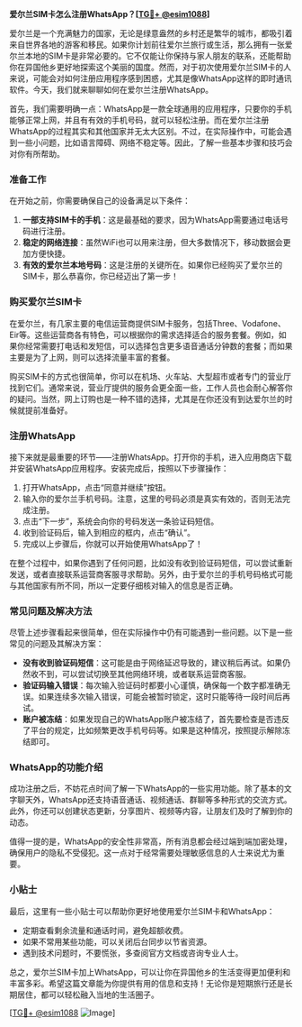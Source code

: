 **爱尔兰SIM卡怎么注册WhatsApp？[[TG💪+ @esim1088](https://t.me/s/esim1088)]**

爱尔兰是一个充满魅力的国家，无论是绿意盎然的乡村还是繁华的城市，都吸引着来自世界各地的游客和移民。如果你计划前往爱尔兰旅行或生活，那么拥有一张爱尔兰本地的SIM卡是非常必要的。它不仅能让你保持与家人朋友的联系，还能帮助你在异国他乡更好地探索这个美丽的国度。然而，对于初次使用爱尔兰SIM卡的人来说，可能会对如何注册应用程序感到困惑，尤其是像WhatsApp这样的即时通讯软件。今天，我们就来聊聊如何在爱尔兰注册WhatsApp。

首先，我们需要明确一点：WhatsApp是一款全球通用的应用程序，只要你的手机能够正常上网，并且有有效的手机号码，就可以轻松注册。而在爱尔兰注册WhatsApp的过程其实和其他国家并无太大区别。不过，在实际操作中，可能会遇到一些小问题，比如语言障碍、网络不稳定等。因此，了解一些基本步骤和技巧会对你有所帮助。

### 准备工作

在开始之前，你需要确保自己的设备满足以下条件：

1. **一部支持SIM卡的手机**：这是最基础的要求，因为WhatsApp需要通过电话号码进行注册。
2. **稳定的网络连接**：虽然WiFi也可以用来注册，但大多数情况下，移动数据会更加方便快捷。
3. **有效的爱尔兰本地号码**：这是注册的关键所在。如果你已经购买了爱尔兰的SIM卡，那么恭喜你，你已经迈出了第一步！

### 购买爱尔兰SIM卡

在爱尔兰，有几家主要的电信运营商提供SIM卡服务，包括Three、Vodafone、Eir等。这些运营商各有特色，可以根据你的需求选择适合的服务套餐。例如，如果你经常需要打电话和发短信，可以选择包含更多语音通话分钟数的套餐；而如果主要是为了上网，则可以选择流量丰富的套餐。

购买SIM卡的方式也很简单，你可以在机场、火车站、大型超市或者专门的营业厅找到它们。通常来说，营业厅提供的服务会更全面一些，工作人员也会耐心解答你的疑问。当然，网上订购也是一种不错的选择，尤其是在你还没有到达爱尔兰的时候就提前准备好。

### 注册WhatsApp

接下来就是最重要的环节——注册WhatsApp。打开你的手机，进入应用商店下载并安装WhatsApp应用程序。安装完成后，按照以下步骤操作：

1. 打开WhatsApp，点击“同意并继续”按钮。
2. 输入你的爱尔兰手机号码。注意，这里的号码必须是真实有效的，否则无法完成注册。
3. 点击“下一步”，系统会向你的号码发送一条验证码短信。
4. 收到验证码后，输入到相应的框内，点击“确认”。
5. 完成以上步骤后，你就可以开始使用WhatsApp了！

在整个过程中，如果你遇到了任何问题，比如没有收到验证码短信，可以尝试重新发送，或者直接联系运营商客服寻求帮助。另外，由于爱尔兰的手机号码格式可能与其他国家有所不同，所以一定要仔细核对输入的信息是否正确。

### 常见问题及解决方法

尽管上述步骤看起来很简单，但在实际操作中仍有可能遇到一些问题。以下是一些常见的问题及其解决方案：

- **没有收到验证码短信**：这可能是由于网络延迟导致的，建议稍后再试。如果仍然收不到，可以尝试切换至其他网络环境，或者联系运营商客服。
- **验证码输入错误**：每次输入验证码时都要小心谨慎，确保每一个数字都准确无误。如果连续多次输入错误，可能会被暂时锁定，这时只能等待一段时间后再试。
- **账户被冻结**：如果发现自己的WhatsApp账户被冻结了，首先要检查是否违反了平台的规定，比如频繁更改手机号码等。如果是这种情况，按照提示解除冻结即可。

### WhatsApp的功能介绍

成功注册之后，不妨花点时间了解一下WhatsApp的一些实用功能。除了基本的文字聊天外，WhatsApp还支持语音通话、视频通话、群聊等多种形式的交流方式。此外，你还可以创建状态更新，分享图片、视频等内容，让朋友们及时了解到你的动态。

值得一提的是，WhatsApp的安全性非常高，所有消息都会经过端到端加密处理，确保用户的隐私不受侵犯。这一点对于经常需要处理敏感信息的人士来说尤为重要。

### 小贴士

最后，这里有一些小贴士可以帮助你更好地使用爱尔兰SIM卡和WhatsApp：

- 定期查看剩余流量和通话时间，避免超额收费。
- 如果不常用某些功能，可以关闭后台同步以节省资源。
- 遇到技术问题时，不要慌张，多查阅官方文档或咨询专业人士。

总之，爱尔兰SIM卡加上WhatsApp，可以让你在异国他乡的生活变得更加便利和丰富多彩。希望这篇文章能为你提供有用的信息和支持！无论你是短期旅行还是长期居住，都可以轻松融入当地的生活圈子。

[[TG💪+ @esim1088](https://t.me/s/esim1088) ![Image](https://i.postimg.cc/4NQfJmqS/Snipaste-2025-05-13-00-14-12.png)]